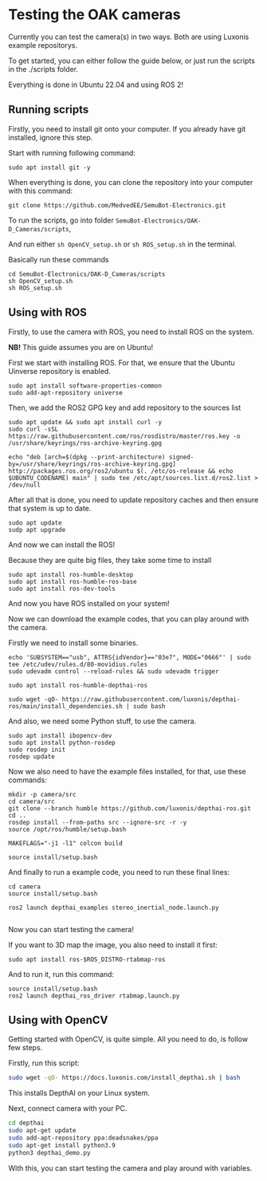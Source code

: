 # Testing the OAK cameras

Currently you can test the camera(s) in two ways. Both are using Luxonis example repositorys.

To get started, you can either follow the guide below, or just run the scripts in the ./scripts folder.

Everything is done in Ubuntu 22.04 and using ROS 2!

## Running scripts

Firstly, you need to install git onto your computer. If you already have git installed, ignore this step.

Start with running following command:

```
sudo apt install git -y
```

When everything is done, you can clone the repository into your computer with this command:

```
git clone https://github.com/MedvedEE/SemuBot-Electronics.git
```

To run the scripts, go into folder `SemuBot-Electronics/OAK-D_Cameras/scripts`,

And run either `sh OpenCV_setup.sh` or `sh ROS_setup.sh` in the terminal.

Basically run these commands

```
cd SemuBot-Electronics/OAK-D_Cameras/scripts
sh OpenCV_setup.sh 
sh ROS_setup.sh
```

## Using with ROS

Firstly, to use the camera with ROS, you need to install ROS on the system.

**NB!** This guide assumes you are on Ubuntu!

First we start with installing ROS. For that, we ensure that the Ubuntu Uinverse repository is enabled.

```
sudo apt install software-properties-common
sudo add-apt-repository universe

```

Then, we add the ROS2 GPG key and add repository to the sources list

```
sudo apt update && sudo apt install curl -y
sudo curl -sSL https://raw.githubusercontent.com/ros/rosdistro/master/ros.key -o /usr/share/keyrings/ros-archive-keyring.gpg

echo "deb [arch=$(dpkg --print-architecture) signed-by=/usr/share/keyrings/ros-archive-keyring.gpg] http://packages.ros.org/ros2/ubuntu $(. /etc/os-release && echo $UBUNTU_CODENAME) main" | sudo tee /etc/apt/sources.list.d/ros2.list > /dev/null

```

After all that is done, you need to update repository caches and then ensure that system is up to date.

```
sudo apt update
sudp apt upgrade
```

And now we can install the ROS!

Because they are quite big files, they take some time to install

```
sudo apt install ros-humble-desktop
sudo apt install ros-humble-ros-base
sudo apt install ros-dev-tools
```

And now you have ROS installed on your system!

Now we can download the example codes, that you can play around with the camera.

Firstly we need to install some binaries.

```
echo 'SUBSYSTEM=="usb", ATTRS{idVendor}=="03e7", MODE="0666"' | sudo tee /etc/udev/rules.d/80-movidius.rules
sudo udevadm control --reload-rules && sudo udevadm trigger

sudo apt install ros-humble-depthai-ros

sudo wget -qO- https://raw.githubusercontent.com/luxonis/depthai-ros/main/install_dependencies.sh | sudo bash

```

And also, we need some Python stuff, to use the camera.

```
sudo apt install ibopencv-dev
sudo apt install python-rosdep
sudo rosdep init
rosdep update
```

Now we also need to have the example files installed, for that, use these commands:

```
mkdir -p camera/src
cd camera/src
git clone --branch humble https://github.com/luxonis/depthai-ros.git
cd ..
rosdep install --from-paths src --ignore-src -r -y
source /opt/ros/humble/setup.bash

MAKEFLAGS="-j1 -l1" colcon build

source install/setup.bash

```

And finally to run a example code, you need to run these final lines:

```
cd camera
source install/setup.bash

ros2 launch depthai_examples stereo_inertial_node.launch.py


```

Now you can start testing the camera!

If you want to 3D map the image, you also need to install it first:

```
sudo apt install ros-$ROS_DISTRO-rtabmap-ros
```

And to run it, run this command:

```
source install/setup.bash
ros2 launch depthai_ros_driver rtabmap.launch.py
```

## Using with OpenCV

Getting started with OpenCV, is quite simple. All you need to do, is follow few steps.

Firstly, run this script:

```bash
sudo wget -qO- https://docs.luxonis.com/install_depthai.sh | bash
```

This installs DepthAI on your Linux system.

Next, connect camera with your PC.

```bash
cd depthai
sudo apt-get update
sudo add-apt-repository ppa:deadsnakes/ppa
sudo apt-get install python3.9
python3 depthai_demo.py
```

With this, you can start testing the camera and play around with variables.

